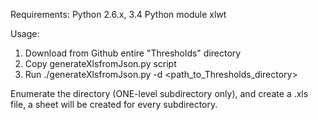 Requirements:
Python 2.6.x, 3.4
Python module xlwt

Usage:
1. Download from Github entire "Thresholds" directory
2. Copy generateXlsfromJson.py script
3. Run ./generateXlsfromJson.py -d <path_to_Thresholds_directory> 

Enumerate the directory (ONE-level subdirectory only), and create a .xls file, a sheet will be created for every subdirectory.
